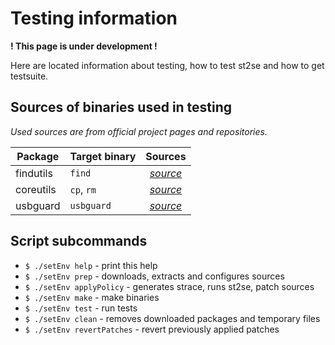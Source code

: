 # ﻿Testing information


__! This page is under development !__

Here are located information about testing, how to test st2se and how to get testsuite.

## Sources of binaries used in testing

_Used sources are from official project pages and repositories._

| Package   | Target binary | Sources |
| --------- | ------------- |:-------:|
| findutils | `find`        | [_source_](https://ftp.gnu.org/pub/gnu/findutils/findutils-4.6.0.tar.gz)       |
| coreutils | `cp`, `rm`    | [_source_](https://ftp.gnu.org/gnu/coreutils/coreutils-8.29.tar.xz)            |
| usbguard  | `usbguard`    | [_source_](https://github.com/USBGuard/usbguard/archive/usbguard-0.7.2.tar.gz) |

## Script subcommands

- `$ ./setEnv help` - print this help
- `$ ./setEnv prep` - downloads, extracts and configures sources
- `$ ./setEnv applyPolicy` - generates strace, runs st2se, patch sources
- `$ ./setEnv make` - make binaries
- `$ ./setEnv test` - run tests
- `$ ./setEnv clean` - removes downloaded packages and temporary files
- `$ ./setEnv revertPatches` - revert previously applied patches
